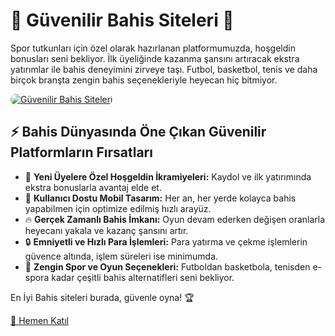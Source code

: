
<h1>🎲 Güvenilir Bahis Siteleri 💎</h1>
<p>Spor tutkunları için özel olarak hazırlanan platformumuzda, hoşgeldin bonusları seni bekliyor. İlk üyeliğinde kazanma şansını artıracak ekstra yatırımlar ile bahis deneyimini zirveye taşı. Futbol, basketbol, tenis ve daha birçok branşta zengin bahis seçenekleriyle heyecan hiç bitmiyor.</p>

<a href="http://cutt.ly/guvenlioyna" title="Bahis Sitesine Giriş">
    <img src="https://i.ibb.co/VYR2vZ68/bahis5.png" alt="Güvenilir Bahis Siteleri" style="max-width:100%; height:auto; border-radius:8px;">
</a>


<h2>⚡ Bahis Dünyasında Öne Çıkan Güvenilir Platformların Fırsatları</h2>
<ul>
  <li>🎁 <strong>Yeni Üyelere Özel Hoşgeldin İkramiyeleri:</strong> Kaydol ve ilk yatırımında ekstra bonuslarla avantaj elde et.</li>
  <li>📱 <strong>Kullanıcı Dostu Mobil Tasarım:</strong> Her an, her yerde kolayca bahis yapabilmen için optimize edilmiş hızlı arayüz.</li>
  <li>🔥 <strong>Gerçek Zamanlı Bahis İmkanı:</strong> Oyun devam ederken değişen oranlarla heyecanı yakala ve kazanç şansını artır.</li>
  <li>🔒 <strong>Emniyetli ve Hızlı Para İşlemleri:</strong> Para yatırma ve çekme işlemlerin güvence altında, işlem süreleri ise minimumda.</li>
  <li>🎯 <strong>Zengin Spor ve Oyun Seçenekleri:</strong> Futboldan basketbola, tenisden e-spora kadar çeşitli bahis alternatifleri seni bekliyor.</li>
</ul>




<p>En İyi Bahis siteleri burada, güvenle oyna! 🏆</p>

<a href="http://cutt.ly/guvenlioyna" class="join-button">🔗 Hemen Katıl</a>
